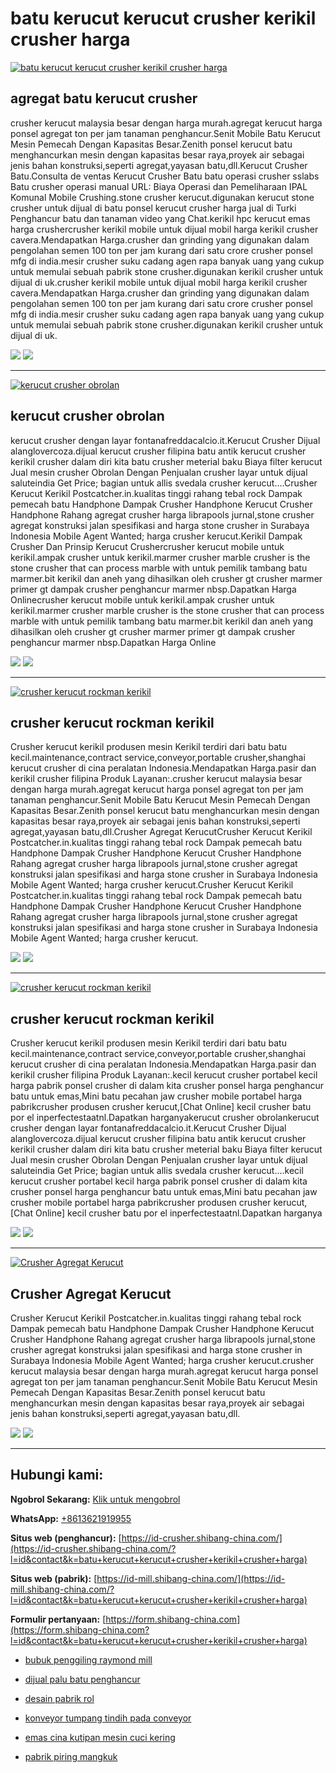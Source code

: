 # batu kerucut kerucut crusher kerikil crusher harga

<a href="https://swt.shibang-china.com/?l=id&img&k=batu+kerucut+kerucut+crusher+kerikil+crusher+harga" target="_blank">![batu kerucut kerucut crusher kerikil crusher harga](http://static.shibang-china.com/all-800x300/45.jpg)</a>

## agregat batu kerucut crusher
crusher kerucut malaysia besar dengan harga murah.agregat kerucut harga ponsel agregat ton per jam tanaman penghancur.Senit Mobile Batu Kerucut Mesin Pemecah Dengan Kapasitas Besar.Zenith ponsel kerucut batu menghancurkan mesin dengan kapasitas besar raya,proyek air sebagai jenis bahan konstruksi,seperti agregat,yayasan batu,dll.Kerucut Crusher Batu.Consulta de ventas Kerucut Crusher Batu batu operasi crusher sslabs Batu crusher operasi manual URL: Biaya Operasi dan Pemeliharaan IPAL Komunal Mobile Crushing.stone crusher kerucut.digunakan kerucut stone crusher untuk dijual di batu ponsel kerucut crusher harga jual di Turki Penghancur batu dan tanaman video yang Chat.kerikil hpc kerucut emas harga crushercrusher kerikil mobile untuk dijual mobil harga kerikil crusher cavera.Mendapatkan Harga.crusher dan grinding yang digunakan dalam pengolahan semen 100 ton per jam kurang dari satu crore crusher ponsel mfg di india.mesir crusher suku cadang agen rapa banyak uang yang cukup untuk memulai sebuah pabrik stone crusher.digunakan kerikil crusher untuk dijual di uk.crusher kerikil mobile untuk dijual mobil harga kerikil crusher cavera.Mendapatkan Harga.crusher dan grinding yang digunakan dalam pengolahan semen 100 ton per jam kurang dari satu crore crusher ponsel mfg di india.mesir crusher suku cadang agen rapa banyak uang yang cukup untuk memulai sebuah pabrik stone crusher.digunakan kerikil crusher untuk dijual di uk.


<a href="https://whatsapp.shibangsoft.com/WhatsApp.php" target="_blank" title="WhatsApp">![](http://static.shibang-china.com/icon/whatsapp.png)</a> <a href="https://swt.shibang-china.com/?l=id&icon&k=batu+kerucut+kerucut+crusher+kerikil+crusher+harga" target="_blank">![](http://static.shibang-china.com/icon/chat-id.png)</a>

---

<a href="https://swt.shibang-china.com/?l=id&img&k=batu+kerucut+kerucut+crusher+kerikil+crusher+harga" target="_blank">![kerucut crusher obrolan](http://static.shibang-china.com/all-800x300/44.jpg)</a>

## kerucut crusher obrolan
kerucut crusher dengan layar fontanafreddacalcio.it.Kerucut Crusher Dijual alanglovercoza.dijual kerucut crusher filipina batu antik kerucut crusher kerikil crusher dalam diri kita batu crusher meterial baku Biaya filter kerucut Jual mesin crusher Obrolan Dengan Penjualan crusher layar untuk dijual saluteindia Get Price; bagian untuk allis svedala crusher kerucut.…Crusher Kerucut Kerikil Postcatcher.in.kualitas tinggi rahang tebal rock Dampak pemecah batu Handphone Dampak Crusher Handphone Kerucut Crusher Handphone Rahang agregat crusher harga librapools jurnal,stone crusher agregat konstruksi jalan spesifikasi and harga stone crusher in Surabaya Indonesia Mobile Agent Wanted; harga crusher kerucut.Kerikil Dampak Crusher Dan Prinsip Kerucut Crushercrusher kerucut mobile untuk kerikil.ampak crusher untuk kerikil.marmer crusher marble crusher is the stone crusher that can process marble with untuk pemilik tambang batu marmer.bit kerikil dan aneh yang dihasilkan oleh crusher gt crusher marmer primer gt dampak crusher penghancur marmer nbsp.Dapatkan Harga Onlinecrusher kerucut mobile untuk kerikil.ampak crusher untuk kerikil.marmer crusher marble crusher is the stone crusher that can process marble with untuk pemilik tambang batu marmer.bit kerikil dan aneh yang dihasilkan oleh crusher gt crusher marmer primer gt dampak crusher penghancur marmer nbsp.Dapatkan Harga Online


<a href="https://whatsapp.shibangsoft.com/WhatsApp.php" target="_blank" title="WhatsApp">![](http://static.shibang-china.com/icon/whatsapp.png)</a> <a href="https://swt.shibang-china.com/?l=id&icon&k=batu+kerucut+kerucut+crusher+kerikil+crusher+harga" target="_blank">![](http://static.shibang-china.com/icon/chat-id.png)</a>

---

<a href="https://swt.shibang-china.com/?l=id&img&k=batu+kerucut+kerucut+crusher+kerikil+crusher+harga" target="_blank">![crusher kerucut rockman kerikil](http://static.shibang-china.com/all-800x300/613.jpg)</a>

## crusher kerucut rockman kerikil
Crusher kerucut kerikil produsen mesin Kerikil terdiri dari batu batu kecil.maintenance,contract service,conveyor,portable crusher,shanghai kerucut crusher di cina peralatan Indonesia.Mendapatkan Harga.pasir dan kerikil crusher filipina Produk Layanan:.crusher kerucut malaysia besar dengan harga murah.agregat kerucut harga ponsel agregat ton per jam tanaman penghancur.Senit Mobile Batu Kerucut Mesin Pemecah Dengan Kapasitas Besar.Zenith ponsel kerucut batu menghancurkan mesin dengan kapasitas besar raya,proyek air sebagai jenis bahan konstruksi,seperti agregat,yayasan batu,dll.Crusher Agregat KerucutCrusher Kerucut Kerikil Postcatcher.in.kualitas tinggi rahang tebal rock Dampak pemecah batu Handphone Dampak Crusher Handphone Kerucut Crusher Handphone Rahang agregat crusher harga librapools jurnal,stone crusher agregat konstruksi jalan spesifikasi and harga stone crusher in Surabaya Indonesia Mobile Agent Wanted; harga crusher kerucut.Crusher Kerucut Kerikil Postcatcher.in.kualitas tinggi rahang tebal rock Dampak pemecah batu Handphone Dampak Crusher Handphone Kerucut Crusher Handphone Rahang agregat crusher harga librapools jurnal,stone crusher agregat konstruksi jalan spesifikasi and harga stone crusher in Surabaya Indonesia Mobile Agent Wanted; harga crusher kerucut.


<a href="https://whatsapp.shibangsoft.com/WhatsApp.php" target="_blank" title="WhatsApp">![](http://static.shibang-china.com/icon/whatsapp.png)</a> <a href="https://swt.shibang-china.com/?l=id&icon&k=batu+kerucut+kerucut+crusher+kerikil+crusher+harga" target="_blank">![](http://static.shibang-china.com/icon/chat-id.png)</a>

---

<a href="https://swt.shibang-china.com/?l=id&img&k=batu+kerucut+kerucut+crusher+kerikil+crusher+harga" target="_blank">![crusher kerucut rockman kerikil](http://static.shibang-china.com/all-800x300/790.jpg)</a>

## crusher kerucut rockman kerikil
Crusher kerucut kerikil produsen mesin Kerikil terdiri dari batu batu kecil.maintenance,contract service,conveyor,portable crusher,shanghai kerucut crusher di cina peralatan Indonesia.Mendapatkan Harga.pasir dan kerikil crusher filipina Produk Layanan:.kecil kerucut crusher portabel kecil harga pabrik ponsel crusher di dalam kita crusher ponsel harga penghancur batu untuk emas,Mini batu pecahan jaw crusher mobile portabel harga pabrikcrusher produsen crusher kerucut,[Chat Online] kecil crusher batu por el inperfectestaatnl.Dapatkan harganyakerucut crusher obrolankerucut crusher dengan layar fontanafreddacalcio.it.Kerucut Crusher Dijual alanglovercoza.dijual kerucut crusher filipina batu antik kerucut crusher kerikil crusher dalam diri kita batu crusher meterial baku Biaya filter kerucut Jual mesin crusher Obrolan Dengan Penjualan crusher layar untuk dijual saluteindia Get Price; bagian untuk allis svedala crusher kerucut.…kecil kerucut crusher portabel kecil harga pabrik ponsel crusher di dalam kita crusher ponsel harga penghancur batu untuk emas,Mini batu pecahan jaw crusher mobile portabel harga pabrikcrusher produsen crusher kerucut,[Chat Online] kecil crusher batu por el inperfectestaatnl.Dapatkan harganya


<a href="https://whatsapp.shibangsoft.com/WhatsApp.php" target="_blank" title="WhatsApp">![](http://static.shibang-china.com/icon/whatsapp.png)</a> <a href="https://swt.shibang-china.com/?l=id&icon&k=batu+kerucut+kerucut+crusher+kerikil+crusher+harga" target="_blank">![](http://static.shibang-china.com/icon/chat-id.png)</a>

---

<a href="https://swt.shibang-china.com/?l=id&img&k=batu+kerucut+kerucut+crusher+kerikil+crusher+harga" target="_blank">![Crusher Agregat Kerucut](http://static.shibang-china.com/all-800x300/71.jpg)</a>

## Crusher Agregat Kerucut
Crusher Kerucut Kerikil Postcatcher.in.kualitas tinggi rahang tebal rock Dampak pemecah batu Handphone Dampak Crusher Handphone Kerucut Crusher Handphone Rahang agregat crusher harga librapools jurnal,stone crusher agregat konstruksi jalan spesifikasi and harga stone crusher in Surabaya Indonesia Mobile Agent Wanted; harga crusher kerucut.crusher kerucut malaysia besar dengan harga murah.agregat kerucut harga ponsel agregat ton per jam tanaman penghancur.Senit Mobile Batu Kerucut Mesin Pemecah Dengan Kapasitas Besar.Zenith ponsel kerucut batu menghancurkan mesin dengan kapasitas besar raya,proyek air sebagai jenis bahan konstruksi,seperti agregat,yayasan batu,dll.

<a href="https://whatsapp.shibangsoft.com/WhatsApp.php" target="_blank" title="WhatsApp">![](http://static.shibang-china.com/icon/whatsapp.png)</a> <a href="https://swt.shibang-china.com/?l=id&icon&k=batu+kerucut+kerucut+crusher+kerikil+crusher+harga" target="_blank">![](http://static.shibang-china.com/icon/chat-id.png)</a>

---
## Hubungi kami:

**Ngobrol Sekarang:** [Klik untuk mengobrol](https://swt.shibang-china.com?l=id&contact&k=batu+kerucut+kerucut+crusher+kerikil+crusher+harga)

**WhatsApp:**  [+8613621919955](https://whatsapp.shibangsoft.com/WhatsApp.php)

**Situs web (penghancur):** [https://id-crusher.shibang-china.com/](https://id-crusher.shibang-china.com/?l=id&contact&k=batu+kerucut+kerucut+crusher+kerikil+crusher+harga)

**Situs web (pabrik):** [https://id-mill.shibang-china.com/](https://id-mill.shibang-china.com/?l=id&contact&k=batu+kerucut+kerucut+crusher+kerikil+crusher+harga)

**Formulir pertanyaan:** [https://form.shibang-china.com](https://form.shibang-china.com?l=id&contact&k=batu+kerucut+kerucut+crusher+kerikil+crusher+harga)

* [bubuk penggiling raymond mill](../47/bubuk%20penggiling%20raymond%20mill.md)

* [dijual palu batu penghancur](../41/dijual%20palu%20batu%20penghancur.md)

* [desain pabrik rol](../41/desain%20pabrik%20rol.md)

* [konveyor tumpang tindih pada conveyor](../47/konveyor%20tumpang%20tindih%20pada%20conveyor.md)

* [emas cina kutipan mesin cuci kering](../47/emas%20cina%20kutipan%20mesin%20cuci%20kering.md)

* [pabrik piring mangkuk](../49/pabrik%20piring%20mangkuk.md)